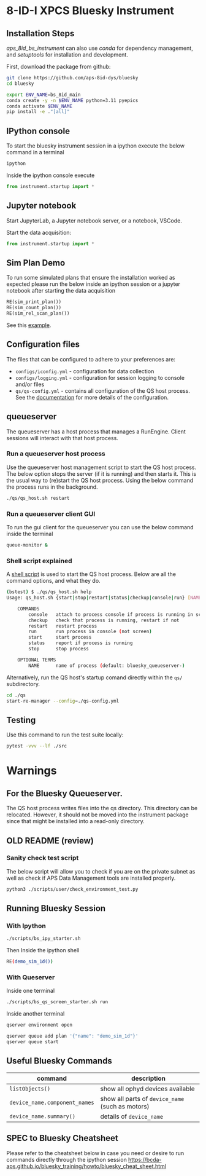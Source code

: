 # 8-ID-I XPCS Bluesky Instrument

## Installation Steps
*aps_8id_bs_instrument* can also use *conda* for dependency management, and
*setuptools* for installation and development.

First, download the package from github:

```bash
git clone https://github.com/aps-8id-dys/bluesky
cd bluesky
```

```bash
export ENV_NAME=bs_8id_main
conda create -y -n $ENV_NAME python=3.11 pyepics
conda activate $ENV_NAME
pip install -e ."[all]"
```

## IPython console
To start the bluesky instrument session in a ipython execute the below command in a terminal
```bash
ipython
```
Inside the ipython console execute
```py
from instrument.startup import *
```
## Jupyter notebook

Start JupyterLab, a Jupyter notebook server, or a notebook, VSCode.

Start the data acquisition:

```py
from instrument.startup import *
```

## Sim Plan Demo
To run some simulated plans that ensure the installation worked as expected please run the below inside an ipython session or a jupyter notebook after starting the data acquisition
```py
RE(sim_print_plan())
RE(sim_count_plan())
RE(sim_rel_scan_plan())
```

See this [example](./docs/source/demo.ipynb).

## Configuration files
The files that can be configured to adhere to your preferences are:
- `configs/iconfig.yml` - configuration for data collection
- `configs/logging.yml` - configuration for session logging to console and/or files
- `qs/qs-config.yml`    - contains all configuration of the QS host process. See the [documentation](https://blueskyproject.io/bluesky-queueserver/manager_config.html) for more details of the configuration.

## queueserver

The queueserver has a host process that manages a RunEngine. Client sessions
will interact with that host process.

### Run a queueserver host process

Use the queueserver host management script to start the QS host process.  The below option stops the server (if it
is running) and then starts it.  This is the usual way to (re)start the QS host
process. Using the below command the process runs in the background.

```bash
./qs/qs_host.sh restart
```

### Run a queueserver client GUI
To run the gui client for the queueserver you can use the below command inside the terminal
```bash
queue-monitor &
```

### Shell script explained

A [shell script](./qs/qs_host.sh) is used to start the QS host process. Below are all the command options, and what they do.
```bash
(bstest) $ ./qs/qs_host.sh help
Usage: qs_host.sh {start|stop|restart|status|checkup|console|run} [NAME]

    COMMANDS
        console   attach to process console if process is running in screen
        checkup   check that process is running, restart if not
        restart   restart process
        run       run process in console (not screen)
        start     start process
        status    report if process is running
        stop      stop process

    OPTIONAL TERMS
        NAME      name of process (default: bluesky_queueserver-)
```

Alternatively, run the QS host's startup comand directly within the `qs/`
subdirectory.

```bash
cd ./qs
start-re-manager --config=./qs-config.yml
```

## Testing

Use this command to run the test suite locally:
```bash
pytest -vvv --lf ./src
```

# Warnings
##  For the Bluesky Queueserver.

The QS host process writes files into the qs directory. This directory can be
relocated. However, it should not be moved into the instrument package since
that might be installed into a read-only directory.


## OLD README (review)

### Sanity check test script
The below script will allow you to check if you are on the private subnet as
well as check if APS Data Management tools are installed properly.
```bash
python3 ./scripts/user/check_environment_test.py
```
## Running Bluesky Session
### With Ipython

```bash
./scripts/bs_ipy_starter.sh
```

Then Inside the ipython shell

```bash
RE(demo_sim_1d())
```

### With Queserver

Inside one terminal

```bash
./scripts/bs_qs_screen_starter.sh run
```

Inside another terminal

```bash
qserver environment open
```

```bash
qserver queue add plan '{"name": "demo_sim_1d"}'
qserver queue start
```

## Useful Bluesky Commands

command | description
--- | ---
`listObjects()` | show all ophyd devices available
`device_name.component_names` | show all parts of `device_name` (such as motors)
`device_name.summary()` | details of `device_name`

## SPEC to Bluesky Cheatsheet
Please refer to the cheatsheet below in case you need or desire to run commands directly through the ipython session
https://bcda-aps.github.io/bluesky_training/howto/bluesky_cheat_sheet.html
